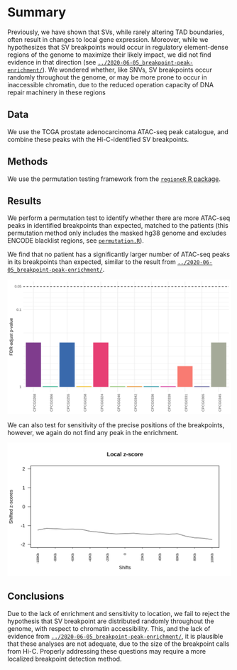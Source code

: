 # Summary

Previously, we have shown that SVs, while rarely altering TAD boundaries, often result in changes to local gene expression.
Moreover, while we hypothesizes that SV breakpoints would occur in regulatory element-dense regions of the genome to maximize their likely impact, we did not find evidence in that direction (see [`../2020-06-05_breakpoint-peak-enrichment/`](../2020-06-05_breakpoint-peak-enrichment/)).
We wondered whether, like SNVs, SV breakpoints occur randomly throughout the genome, or may be more prone to occur in inaccessible chromatin, due to the reduced operation capacity of DNA repair machinery in these regions

## Data

We use the TCGA prostate adenocarcinoma ATAC-seq peak catalogue, and combine these peaks with the Hi-C-identified SV breakpoints.

## Methods

We use the permutation testing framework from the [`regioneR` R package](https://bioconductor.org/packages/release/bioc/vignettes/regioneR/inst/doc/regioneR.html#session-info).

## Results

We perform a permutation test to identify whether there are more ATAC-seq peaks in identified breakpoints than expected, matched to the patients (this permutation method only includes the masked hg38 genome and excludes ENCODE blacklist regions, see [`permutation.R`](permutation.R)).

We find that no patient has a significantly larger number of ATAC-seq peaks in its breakpoints than expected, similar to the result from [`../2020-06-05_breakpoint-peak-enrichment/`](../2020-06-05_breakpoint-peak-enrichment/).

![p-values for permutation tests](Plots/permutation.p-values.png)

We can also test for sensitivity of the precise positions of the breakpoints, however, we again do not find any peak in the enrichment.

![PCa3023 enrichment location sensitivity](Plots/PCa3023.local-z.png)

## Conclusions

Due to the lack of enrichment and sensitivity to location, we fail to reject the hypothesis that SV breakpoint are distributed randomly throughout the genome, with respect to chromatin accessibility.
This, and the lack of evidence from [`../2020-06-05_breakpoint-peak-enrichment/`](../2020-06-05_breakpoint-peak-enrichment/), it is plausible that these analyses are not adequate, due to the size of the breakpoint calls from Hi-C.
Properly addressing these questions may require a more localized breakpoint detection method.
